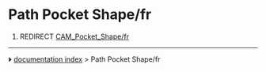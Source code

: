 # Path Pocket Shape/fr
1.  REDIRECT [CAM_Pocket_Shape/fr](CAM_Pocket_Shape/fr.md)



---
⏵ [documentation index](../README.md) > Path Pocket Shape/fr

